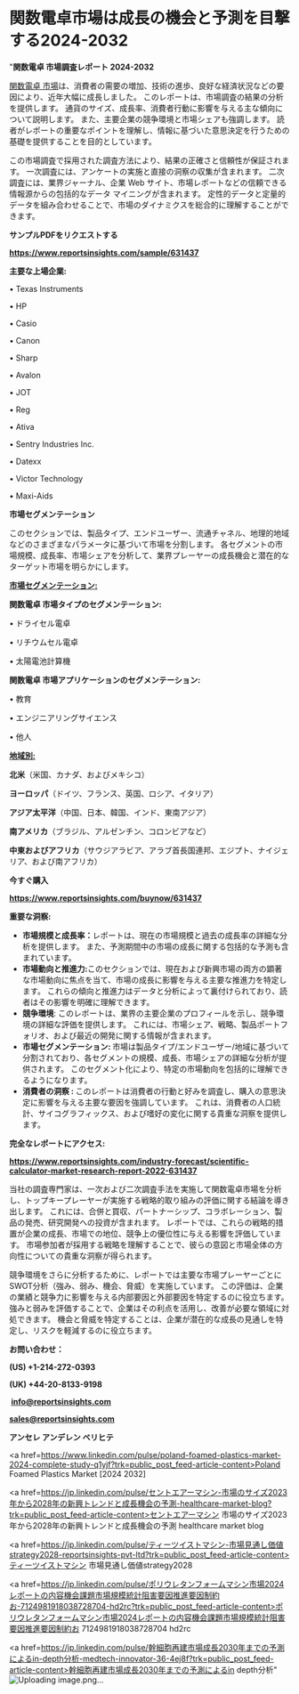 # 関数電卓市場は成長の機会と予測を目撃する2024-2032

"<strong>関数電卓 市場調査レポート 2024-2032</strong>

<a href=https://www.reportsinsights.com/sample/631437>関数電卓 市場</a>は、消費者の需要の増加、技術の進歩、良好な経済状況などの要因により、近年大幅に成長しました。 このレポートは、市場調査の結果の分析を提供します。 通貨のサイズ、成長率、消費者行動に影響を与える主な傾向について説明します。 また、主要企業の競争環境と市場シェアも強調します。 読者がレポートの重要なポイントを理解し、情報に基づいた意思決定を行うための基礎を提供することを目的としています。

この市場調査で採用された調査方法により、結果の正確さと信頼性が保証されます。 一次調査には、アンケートの実施と直接の洞察の収集が含まれます。 二次調査には、業界ジャーナル、企業 Web サイト、市場レポートなどの信頼できる情報源からの包括的なデータ マイニングが含まれます。 定性的データと定量的データを組み合わせることで、市場のダイナミクスを総合的に理解することができます。

<strong><b>サンプルPDFをリクエストする</b></strong>

<a href=https://www.reportsinsights.com/sample/631437><strong><u>https://www.reportsinsights.com/sample/631437</u></strong></a>

<strong>主要な上場企業:</strong>

• Texas Instruments

• HP

• Casio

• Canon

• Sharp

• Avalon

• JOT

• Reg

• Ativa

• Sentry Industries Inc.

• Datexx

• Victor Technology

• Maxi-Aids

<strong>市場セグメンテーション</strong>

このセクションでは、製品タイプ、エンドユーザー、流通チャネル、地理的地域などのさまざまなパラメータに基づいて市場を分割します。 各セグメントの市場規模、成長率、市場シェアを分析して、業界プレーヤーの成長機会と潜在的なターゲット市場を明らかにします。

<strong><u>市場セグメンテーション</u></strong><strong><u>:</u></strong>

<strong>関数電卓 市場タイプのセグメンテーション:</strong>

• ドライセル電卓

• リチウムセル電卓

• 太陽電池計算機

<strong>関数電卓 市場アプリケーションのセグメンテーション:</strong>

• 教育

• エンジニアリングサイエンス

• 他人

<strong><u>地域別</u></strong><strong><u>:</u></strong>

<strong>北米</strong>（米国、カナダ、およびメキシコ）

<strong>ヨーロッパ</strong>（ドイツ、フランス、英国、ロシア、イタリア）

<strong>アジア太平洋</strong>（中国、日本、韓国、インド、東南アジア）

<strong>南アメリカ</strong>（ブラジル、アルゼンチン、コロンビアなど）

<strong>中東およびアフリカ</strong>（サウジアラビア、アラブ首長国連邦、エジプト、ナイジェリア、および南アフリカ）

<strong>今すぐ購入</strong>

<a href=https://www.reportsinsights.com/buynow/631437><strong><u>https://www.reportsinsights.com/buynow/631437</u></strong></a>

<strong>重要な洞察:</strong>
<ul>
  <li><strong>市場規模と成長率：</strong>レポートは、現在の市場規模と過去の成長率の詳細な分析を提供します。 また、予測期間中の市場の成長に関する包括的な予測も含まれています。</li>
  <li><strong>市場動向と推進力:</strong>このセクションでは、現在および新興市場の両方の顕著な市場動向に焦点を当て、市場の成長に影響を与える主要な推進力を特定します。 これらの傾向と推進力はデータと分析によって裏付けられており、読者はその影響を明確に理解できます。</li>
  <li><strong>競争環境</strong>: このレポートは、業界の主要企業のプロフィールを示し、競争環境の詳細な評価を提供します。 これには、市場シェア、戦略、製品ポートフォリオ、および最近の開発に関する情報が含まれます。</li>
  <li><strong>市場セグメンテーション: </strong>市場は製品タイプ/エンドユーザー/地域に基づいて分割されており、各セグメントの規模、成長、市場シェアの詳細な分析が提供されます。 このセグメント化により、特定の市場動向を包括的に理解できるようになります。</li>
  <li><strong>消費者の洞察 : </strong>このレポートは消費者の行動と好みを調査し、購入の意思決定に影響を与える主要な要因を強調しています。 これは、消費者の人口統計、サイコグラフィックス、および嗜好の変化に関する貴重な洞察を提供します。</li>
</ul>
<strong>完全なレポートにアクセス:</strong>

<a href=https://www.reportsinsights.com/industry-forecast/scientific-calculator-market-research-report-2022-631437><strong><u><b>https://www.reportsinsights.com/industry-forecast/scientific-calculator-market-research-report-2022-631437</b></u></strong></a>

当社の調査専門家は、一次および二次調査手法を実施して関数電卓市場を分析し、トップキープレーヤーが実施する戦略的取り組みの評価に関する結論を導き出します。 これには、合併と買収、パートナーシップ、コラボレーション、製品の発売、研究開発への投資が含まれます。 レポートでは、これらの戦略的措置が企業の成長、市場での地位、競争上の優位性に与える影響を評価しています。 市場参加者が採用する戦略を理解することで、彼らの意図と市場全体の方向性についての貴重な洞察が得られます。

競争環境をさらに分析するために、レポートでは主要な市場プレーヤーごとにSWOT分析（強み、弱み、機会、脅威）を実施しています。 この評価は、企業の業績と競争力に影響を与える内部要因と外部要因を特定するのに役立ちます。 強みと弱みを評価することで、企業はその利点を活用し、改善が必要な領域に対処できます。 機会と脅威を特定することは、企業が潜在的な成長の見通しを特定し、リスクを軽減するのに役立ちます。

<strong>お問い合わせ：</strong>

<strong>(US) +1-214-272-0393</strong>

<strong>(UK) +44-20-8133-9198</strong>

<strong> </strong><a href=info@reportsinsights.com><strong><u>info@reportsinsights.com</u></strong></a>

<a href=sales@reportsinsights.com><strong><u>sales@reportsinsights.com</u></strong></a>

<strong>アンセレ アンデレン ベリヒテ</strong>

<a href=https://www.linkedin.com/pulse/poland-foamed-plastics-market-2024-complete-study-q1yjf?trk=public_post_feed-article-content>Poland Foamed Plastics Market [2024 2032]</a>

<a href=https://jp.linkedin.com/pulse/セントエアーマシン-市場のサイズ2023年から2028年の新興トレンドと成長機会の予測-healthcare-market-blog?trk=public_post_feed-article-content>セントエアーマシン 市場のサイズ2023年から2028年の新興トレンドと成長機会の予測 healthcare market blog</a>

<a href=https://jp.linkedin.com/pulse/ティーツイストマシン-市場見通し価値strategy2028-reportsinsights-pvt-ltd?trk=public_post_feed-article-content>ティーツイストマシン 市場見通し価値strategy2028</a>

<a href=https://jp.linkedin.com/pulse/ポリウレタンフォームマシン市場2024レポートの内容機会課題市場規模統計阻害要因推進要因制約お-7124981918038728704-hd2rc?trk=public_post_feed-article-content>ポリウレタンフォームマシン市場2024レポートの内容機会課題市場規模統計阻害要因推進要因制約お 7124981918038728704 hd2rc</a>

<a href=https://jp.linkedin.com/pulse/幹細胞再建市場成長2030年までの予測によるin-depth分析-medtech-innovator-36-4ej8f?trk=public_post_feed-article-content>幹細胞再建市場成長2030年までの予測によるin depth分析</a>"
![Uploading image.png…]()
